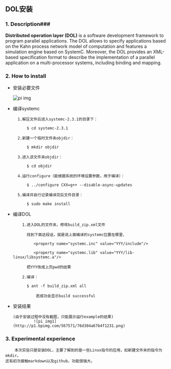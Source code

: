 ## DOL安装 ##


### 1. Description###

**Distributed operation layer (DOL)** is a software development framework to program parallel applications. The DOL allows to specify applications based on the Kahn process network model of computation and features a simulation engine based on SystemC. Moreover, the DOL provides an XML-based specification format to describe the implementation of a parallel application on a multi-processor systems, including binding and mapping.


### 2. How to install ###

 - 安装必要文件
 
	![pi img](http://i1.piimg.com/567571/3bb082d5e56d0335.png)
- 编译systemc
 	
        1.解压文件后进入systemc-2.3.1的目录下：
	
			$ cd systemc-2.3.1
			
        2.新建一个临时文件夹objdir：
	
			$ mkdir objdir
			
		3.进入该文件夹objdir： 
	
			$ cd objdir
			
		4.运行configure（能根据系统的环境设置参数，用于编译）：
	
		  	$ ../configure CXX=g++ --disable-async-updates
			
		5.编译并自行记录编译完后文件目录：
	
			$ sudo make install
			
- 编译DOL

		  1.进入DOL的文件夹，修改build_zip.xml文件
		
			找到下面这段话，就是说上面编译的systemc位置在哪里，
		  
		 	   <property name="systemc.inc" value="YYY/include"/>
		    
		 	   <property name="systemc.lib" value="YYY/lib-linux/libsystemc.a"/>
		    
			把YYY改成上页pwd的结果
		  
		  2.编译：
		
			$ ant -f build_zip.xml all
			
		        若成功会显示build successful
		  

- 安装结果

      (由于安装过程中没有截图，只能展示运行example的结果)
               ![pi img1](http://p1.bpimg.com/567571/76d384a67b4f1231.png)


### 3. Experimental experience ###
		本次实验只是安装DOL，主要了解到的是一些Linux指令的应用，如新建文件夹的指令为mkdir。
	还有初次接触markdown以及github，功能很强大。


